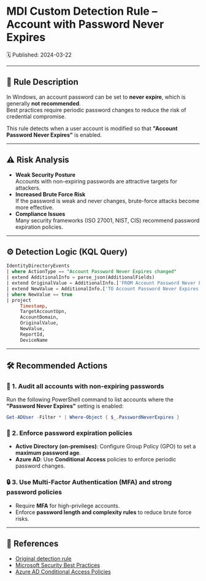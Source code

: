 # MDI Custom Detection Rule – Account with Password Never Expires  
🗓️ Published: 2024-03-22  

---

## 💍 Rule Description

In Windows, an account password can be set to **never expire**, which is generally **not recommended**.  
Best practices require periodic password changes to reduce the risk of credential compromise.

This rule detects when a user account is modified so that **"Account Password Never Expires"** is enabled.

---

## ⚠️ Risk Analysis

- **Weak Security Posture**  
  Accounts with non-expiring passwords are attractive targets for attackers.  
- **Increased Brute Force Risk**  
  If the password is weak and never changes, brute-force attacks become more effective.  
- **Compliance Issues**  
  Many security frameworks (ISO 27001, NIST, CIS) recommend password expiration policies.

---

## ⚙️ Detection Logic (KQL Query)

```sql
IdentityDirectoryEvents
| where ActionType == "Account Password Never Expires changed"
| extend AdditionalInfo = parse_json(AdditionalFields)
| extend OriginalValue = AdditionalInfo.['FROM Account Password Never Expires']
| extend NewValue = AdditionalInfo.['TO Account Password Never Expires']
| where NewValue == true
| project
     Timestamp,
     TargetAccountUpn,
     AccountDomain,
     OriginalValue,
     NewValue,
     ReportId,
     DeviceName
```

---

## 🛠️ Recommended Actions

### 🔎 1. Audit all accounts with non-expiring passwords  
Run the following PowerShell command to list accounts where the **"Password Never Expires"** setting is enabled:  

```powershell
Get-ADUser -Filter * | Where-Object { $_.PasswordNeverExpires }
```

### 🚫 2. Enforce password expiration policies  
- **Active Directory (on-premises)**: Configure Group Policy (GPO) to set a **maximum password age**.  
- **Azure AD**: Use **Conditional Access** policies to enforce periodic password changes.

### 🔒 3. Use Multi-Factor Authentication (MFA) and strong password policies  
- Require **MFA** for high-privilege accounts.  
- Enforce **password length and complexity rules** to reduce brute force risks.  

---

## 💎 References

- [Original detection rule](https://github.com/Bert-JanP/Hunting-Queries-Detection-Rules/blob/main/Defender%20For%20Identity/AccountWithPasswordNeverExpiresEnabled.md)  
- [Microsoft Security Best Practices](https://learn.microsoft.com/en-us/security/)  
- [Azure AD Conditional Access Policies](https://learn.microsoft.com/en-us/azure/active-directory/conditional-access/overview)  